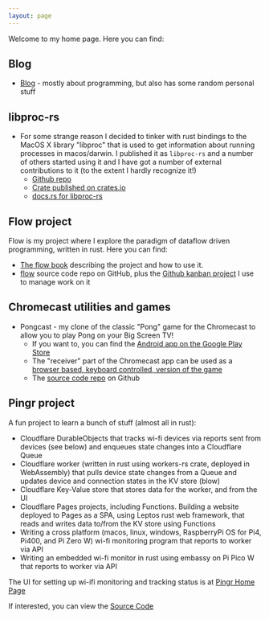 ```yaml
---
layout: page
---
```


Welcome to my home page. Here you can find:

## Blog
* [Blog](/blog) - mostly about programming, but also has some random personal stuff

## libproc-rs
* For some strange reason I decided to tinker with rust bindings to the MacOS X library "libproc" that is used to 
  get information about running processes in macos/darwin. I published it as `libproc-rs` and a number of others 
  started using it and I have got a number of external contributions to it (to the extent I hardly recognize it!) 
    * [Github repo](https://github.com/andrewdavidmackenzie/libproc-rs)
    * [Crate published on crates.io](https://crates.io/crates/libproc)
    * [docs.rs for libproc-rs](https://docs.rs/libproc/0.14.1/libproc/)

## Flow project
Flow is my project where I explore the paradigm of dataflow driven programming, written in rust. 
Here you can find:
* [The flow book](http://andrewdavidmackenzie.github.io/flow/book/book_intro.html) describing the project and how to use it.
* [flow](https://github.com/andrewdavidmackenzie/flow/) source code repo on GitHub, plus the
  [Github kanban project](https://github.com/andrewdavidmackenzie/flow/projects/2) I use to manage work on it
  
## Chromecast utilities and games
* Pongcast - my clone of the classic "Pong" game for the Chromecast to allow you to play Pong on your Big Screen TV!
    * If you want to, you can find the [Android app on the Google Play Store](https://play.google.com/store/apps/details?id=net.mackenzie.pongcast)
    * The "receiver" part of the Chromecast app can be used as a [browser based, keyboard controlled, version of the game](http://andrewdavidmackenzie.github.io/pongcast)
    * The [source code repo](https://github.com/andrewdavidmackenzie/pongcast) on Github
  
[comment]: <> (* TestCast &#40;[Android App on PlayStore]&#40;https://play.google.com/store/sapps/details?id=net.mackenzie.testcast&#41; and [receiver app]&#40;https://github.com/andrewdavidmackenzie/testcast&#41;&#41;)

[comment]: <> (* SnakeCast &#40;[Android App on PlayStore]&#40;https://play.google.com/store/search?q=snakecast&#41; and [receiver app]&#40;https://github.com/andrewdavidmackenzie/snakecast&#41;&#41;)

## Pingr project
A fun project to learn a bunch of stuff (almost all in rust):
* Cloudflare DurableObjects that tracks wi-fi devices via reports sent from devices (see below) and enqueues state 
  changes into a Cloudflare Queue
* Cloudflare worker (written in rust using workers-rs crate, deployed in WebAssembly) that pulls device state 
  changes from a Queue and updates device and connection states in the KV store (blow)
* Cloudflare Key-Value store that stores data for the worker, and from the UI
* Cloudflare Pages projects, including Functions. Building a website deployed to Pages as a SPA, using Leptos rust
  web framework, that reads and writes data to/from the KV store using Functions
* Writing a cross platform (macos, linux, windows, RaspberryPi OS for Pi4, Pi400, and Pi Zero W) wi-fi monitoring 
  program that reports to worker via API
* Writing an embedded wi-fi monitor in rust using embassy on Pi Pico W that reports to worker via API

The UI for setting up wi-ifi monitoring and tracking status is at [Pingr Home Page](https://pingr.mackenzie-serres.net)

If interested, you can view the [Source Code](https://github.com/andrewdavidmackenzie/pingr)